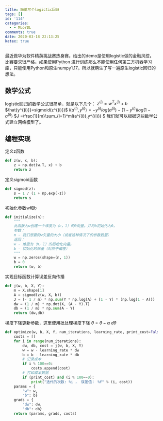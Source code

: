 ```yaml
---
title: 简单写个logictic回归
tags: []
id: '114'
categories:
  - - MLorDL
comments: true
date: 2020-03-18 22:13:25
katex: true
---
```

最近做华为软件精英挑战赛热身赛，给出的demo是使用logistic做的金融风控，比赛要求很严格，如果使用Python 进行训练那么不能使用任何第三方机器学习库，只能使用Python和原生numpy1.17。所以就萌生了写一遍原生logistic回归的想法。
## 数学公式
logistic回归的数学公式很简单，就是以下几个：
$z^{(i)}=w^Tx^{(i)}+b$
$\hat{y^{(i)}}=sigmoid(z^{(i)})$
$l(a^{(i)},y^{(i)}) =-y^{(i)}log(a^{(i)})-(1-y^{(i)})log(1-a^{(i)})$
$J =\frac{1}{m}\sum_{i=1}^ml(a^{(i)},y^{(i)}) $
我们就可以根据这些数学公式建立网络模型了。
## 编程实现
定义z函数
```python
def z(w, x, b):
    z = np.dot(w.T, x) + b
    return z
```
定义sigmoid函数
```python
def sigmod(z):
    s = 1 / (1 + np.exp(-z))
    return s
```
初始化参数w和b
```python
def initialize(n):
    """
    此函数为w创建一个维度为（n，1）的0向量，并将b初始化为0。
    参数：
    n - 我们想要的w矢量的大小（或者这种情况下的参数数量）
    返回：
    w - 维度为（n，1）的初始化向量。
    b - 初始化的标量（对应于偏差）
    """
    w = np.zeros(shape=(n, 1))
    b = 0
    return (w, b)
```
实现目标函数计算误差反向传播
```python
def j(w, b, X, Y):
    m = X.shape[1]
    A = sigmod(z(w, X, b))
    J = (- 1 / m) * np.sum(Y * np.log(A) + (1 - Y) * (np.log(1 - A)))
    dw = (1 / m) * np.dot(X, (A - Y).T)
    db = (1 / m) * np.sum(A - Y)
    return (dw,db)
```
梯度下降更新参数，这里使用批处理梯度下降
$\theta = \theta - \alpha \text{ } d\theta$
```python
def optimize(w, b, X, Y, num_iterations, learning_rate, print_cost=False):
    costs = []
    for i in range(num_iterations):
        dw, db, cost = j(w, b, X, Y)
        w = w - learning_rate * dw
        b = b - learning_rate * db
        # 记录成本
        if i % 100==0:
            costs.append(cost)
        # 打印成本数据
        if (print_cost) and (i % 100==0):
            print("迭代的次数: %i ， 误差值： %f" % (i, cost))
    params = {
        "w": w,
        "b": b}
    grads = {
        "dw": dw,
        "db": db}
    return (params, grads, costs)
```
